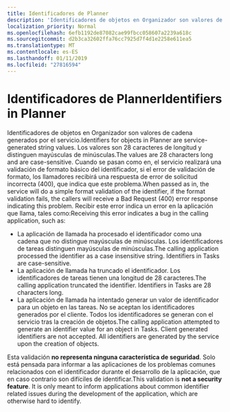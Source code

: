 ```yaml
---
title: Identificadores de Planner
description: 'Identificadores de objetos en Organizador son valores de cadena generados por el servicio. Los valores son 28 caracteres de longitud y distinguen mayúsculas de minúsculas. Cuando se pasan como en, el servicio realizará una validación de formato básico del identificador, si el error de validación de formato, los llamadores recibirá una respuesta de error de solicitud incorrecta (400), que indica que este problema. Recibir este error indica un error en la aplicación que llama, tales como:'
localization_priority: Normal
ms.openlocfilehash: 6efb1192de87082cae99fbcc058607a2239a618c
ms.sourcegitcommit: d2b3ca32602ffa76cc7925d7f4d1e2258e611ea5
ms.translationtype: MT
ms.contentlocale: es-ES
ms.lasthandoff: 01/11/2019
ms.locfileid: "27816594"
---
```

# <a name="identifiers-in-planner"></a><span data-ttu-id="24c09-106">Identificadores de Planner</span><span class="sxs-lookup"><span data-stu-id="24c09-106">Identifiers in Planner</span></span>

<span data-ttu-id="24c09-107">Identificadores de objetos en Organizador son valores de cadena generados por el servicio.</span><span class="sxs-lookup"><span data-stu-id="24c09-107">Identifiers for objects in Planner are service-generated string values.</span></span> <span data-ttu-id="24c09-108">Los valores son 28 caracteres de longitud y distinguen mayúsculas de minúsculas.</span><span class="sxs-lookup"><span data-stu-id="24c09-108">The values are 28 characters long and are case-sensitive.</span></span> <span data-ttu-id="24c09-109">Cuando se pasan como en, el servicio realizará una validación de formato básico del identificador, si el error de validación de formato, los llamadores recibirá una respuesta de error de solicitud incorrecta (400), que indica que este problema.</span><span class="sxs-lookup"><span data-stu-id="24c09-109">When passed as in, the service will do a simple format validation of the identifier, if the format validation fails, the callers will receive a Bad Request (400) error response indicating this problem.</span></span> <span data-ttu-id="24c09-110">Recibir este error indica un error en la aplicación que llama, tales como:</span><span class="sxs-lookup"><span data-stu-id="24c09-110">Receiving this error indicates a bug in the calling application, such as:</span></span>

- <span data-ttu-id="24c09-p103">La aplicación de llamada ha procesado el identificador como una cadena que no distingue mayúsculas de minúsculas. Los identificadores de tareas distinguen mayúsculas de minúsculas.</span><span class="sxs-lookup"><span data-stu-id="24c09-p103">The calling application processed the identifier as a case insensitive string. Identifiers in Tasks are case-sensitive.</span></span>
- <span data-ttu-id="24c09-p104">La aplicación de llamada ha truncado el identificador. Los identificadores de tareas tienen una longitud de 28 caracteres.</span><span class="sxs-lookup"><span data-stu-id="24c09-p104">The calling application truncated the identifier. Identifiers in Tasks are 28 characters long.</span></span>
- <span data-ttu-id="24c09-p105">La aplicación de llamada ha intentado generar un valor de identificador para un objeto en las tareas. No se aceptan los identificadores generados por el cliente. Todos los identificadores se generan con el servicio tras la creación de objetos.</span><span class="sxs-lookup"><span data-stu-id="24c09-p105">The calling application attempted to generate an identifier value for an object in Tasks. Client generated identifiers are not accepted. All identifiers are generated by the service upon the creation of objects.</span></span>

<span data-ttu-id="24c09-p106">Esta validación **no representa ninguna característica de seguridad**. Solo está pensada para informar a las aplicaciones de los problemas comunes relacionados con el identificador durante el desarrollo de la aplicación, que en caso contrario son difíciles de identificar.</span><span class="sxs-lookup"><span data-stu-id="24c09-p106">This validation is **not a security feature**. It is only meant to inform applications about common identifier related issues during the development of the application, which are otherwise hard to identify.</span></span>
